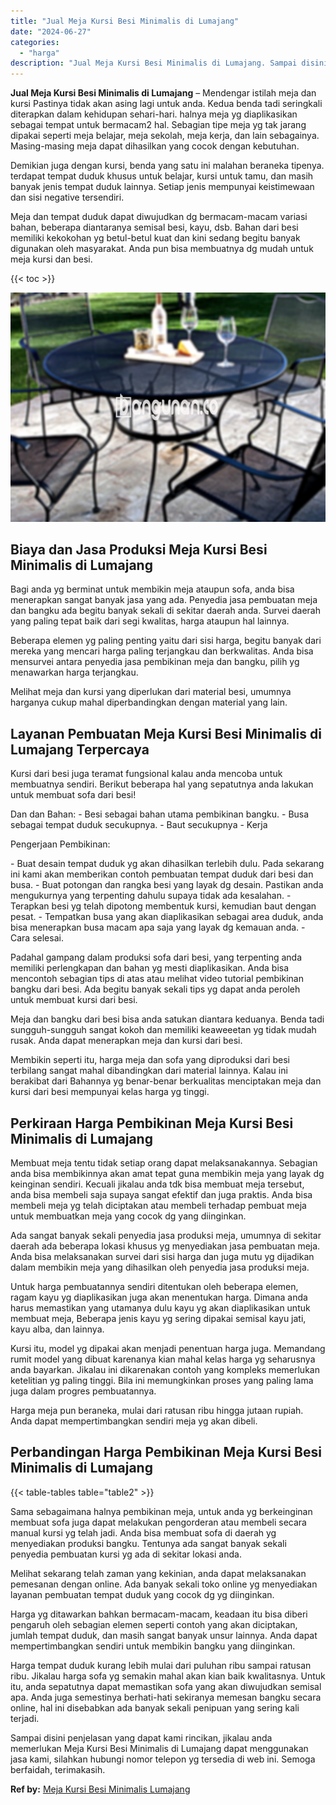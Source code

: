```yaml
---
title: "Jual Meja Kursi Besi Minimalis di Lumajang"
date: "2024-06-27"
categories: 
  - "harga"
description: "Jual Meja Kursi Besi Minimalis di Lumajang. Sampai disini penjelasan yang dapat kami rincikan, jikalau anda memerlukan Meja Kursi Besi Minimalis di Lumajang..."
---
```


**Jual Meja Kursi Besi Minimalis di Lumajang** – Mendengar istilah meja dan kursi Pastinya tidak akan asing lagi untuk anda. Kedua benda tadi seringkali diterapkan dalam kehidupan sehari-hari. halnya meja yg diaplikasikan sebagai tempat untuk bermacam2 hal. Sebagian tipe meja yg tak jarang dipakai seperti meja belajar, meja sekolah, meja kerja, dan lain sebagainya. Masing-masing meja dapat dihasilkan yang cocok dengan kebutuhan.

Demikian juga dengan kursi, benda yang satu ini malahan beraneka tipenya. terdapat tempat duduk khusus untuk belajar, kursi untuk tamu, dan masih banyak jenis tempat duduk lainnya. Setiap jenis mempunyai keistimewaan dan sisi negative tersendiri.

Meja dan tempat duduk dapat diwujudkan dg bermacam-macam variasi bahan, beberapa diantaranya semisal besi, kayu, dsb. Bahan dari besi memiliki kekokohan yg betul-betul kuat dan kini sedang begitu banyak digunakan oleh masyarakat. Anda pun bisa membuatnya dg mudah untuk meja kursi dan besi.

{{< toc >}}

![Jual Meja Kursi Besi Minimalis di Lumajang](/images/jual-meja-besi-murah27.png)

## Biaya dan Jasa Produksi Meja Kursi Besi Minimalis di Lumajang

Bagi anda yg berminat untuk membikin meja ataupun sofa, anda bisa menerapkan sangat banyak jasa yang ada. Penyedia jasa pembuatan meja dan bangku ada begitu banyak sekali di sekitar daerah anda. Survei daerah yang paling tepat baik dari segi kwalitas, harga ataupun hal lainnya.

Beberapa elemen yg paling penting yaitu dari sisi harga, begitu banyak dari mereka yang mencari harga paling terjangkau dan berkwalitas. Anda bisa mensurvei antara penyedia jasa pembikinan meja dan bangku, pilih yg menawarkan harga terjangkau.

Melihat meja dan kursi yang diperlukan dari material besi, umumnya harganya cukup mahal diperbandingkan dengan material yang lain.

## Layanan Pembuatan Meja Kursi Besi Minimalis di Lumajang Terpercaya

Kursi dari besi juga teramat fungsional kalau anda mencoba untuk membuatnya sendiri. Berikut beberapa hal yang sepatutnya anda lakukan untuk membuat sofa dari besi!

Dan dan Bahan: - Besi sebagai bahan utama pembikinan bangku. - Busa sebagai tempat duduk secukupnya. - Baut secukupnya - Kerja

Pengerjaan Pembikinan:

\- Buat desain tempat duduk yg akan dihasilkan terlebih dulu. Pada sekarang ini kami akan memberikan contoh pembuatan tempat duduk dari besi dan busa. - Buat potongan dan rangka besi yang layak dg desain. Pastikan anda mengukurnya yang terpenting dahulu supaya tidak ada kesalahan. - Terapkan besi yg telah dipotong membentuk kursi, kemudian baut dengan pesat. - Tempatkan busa yang akan diaplikasikan sebagai area duduk, anda bisa menerapkan busa macam apa saja yang layak dg kemauan anda. - Cara selesai.

Padahal gampang dalam produksi sofa dari besi, yang terpenting anda memiliki perlengkapan dan bahan yg mesti diaplikasikan. Anda bisa mencontoh sebagian tips di atas atau melihat video tutorial pembikinan bangku dari besi. Ada begitu banyak sekali tips yg dapat anda peroleh untuk membuat kursi dari besi.

Meja dan bangku dari besi bisa anda satukan diantara keduanya. Benda tadi sungguh-sungguh sangat kokoh dan memiliki keaweeetan yg tidak mudah rusak. Anda dapat menerapkan meja dan kursi dari besi.

Membikin seperti itu, harga meja dan sofa yang diproduksi dari besi terbilang sangat mahal dibandingkan dari material lainnya. Kalau ini berakibat dari Bahannya yg benar-benar berkualitas menciptakan meja dan kursi dari besi mempunyai kelas harga yg tinggi.

## Perkiraan Harga Pembikinan Meja Kursi Besi Minimalis di Lumajang

Membuat meja tentu tidak setiap orang dapat melaksanakannya. Sebagian anda bisa membikinnya akan amat tepat guna membikin meja yang layak dg keinginan sendiri. Kecuali jikalau anda tdk bisa membuat meja tersebut, anda bisa membeli saja supaya sangat efektif dan juga praktis. Anda bisa membeli meja yg telah diciptakan atau membeli terhadap pembuat meja untuk membuatkan meja yang cocok dg yang diinginkan.

Ada sangat banyak sekali penyedia jasa produksi meja, umumnya di sekitar daerah ada beberapa lokasi khusus yg menyediakan jasa pembuatan meja. Anda bisa melaksanakan survei dari sisi harga dan juga mutu yg dijadikan dalam membikin meja yang dihasilkan oleh penyedia jasa produksi meja.

Untuk harga pembuatannya sendiri ditentukan oleh beberapa elemen, ragam kayu yg diaplikasikan juga akan menentukan harga. Dimana anda harus memastikan yang utamanya dulu kayu yg akan diaplikasikan untuk membuat meja, Beberapa jenis kayu yg sering dipakai semisal kayu jati, kayu alba, dan lainnya.

Kursi itu, model yg dipakai akan menjadi penentuan harga juga. Memandang rumit model yang dibuat karenanya kian mahal kelas harga yg seharusnya anda bayarkan. Jikalau ini dikarenakan contoh yang kompleks memerlukan ketelitian yg paling tinggi. Bila ini memungkinkan proses yang paling lama juga dalam progres pembuatannya.

Harga meja pun beraneka, mulai dari ratusan ribu hingga jutaan rupiah. Anda dapat mempertimbangkan sendiri meja yg akan dibeli.

## Perbandingan Harga Pembikinan Meja Kursi Besi Minimalis di Lumajang

{{< table-tables table="table2" >}}

Sama sebagaimana halnya pembikinan meja, untuk anda yg berkeinginan membuat sofa juga dapat melakukan pengorderan atau membeli secara manual kursi yg telah jadi. Anda bisa membuat sofa di daerah yg menyediakan produksi bangku. Tentunya ada sangat banyak sekali penyedia pembuatan kursi yg ada di sekitar lokasi anda.

Melihat sekarang telah zaman yang kekinian, anda dapat melaksanakan pemesanan dengan online. Ada banyak sekali toko online yg menyediakan layanan pembuatan tempat duduk yang cocok dg yg diinginkan.

Harga yg ditawarkan bahkan bermacam-macam, keadaan itu bisa diberi pengaruh oleh sebagian elemen seperti contoh yang akan diciptakan, jumlah tempat duduk, dan masih sangat banyak unsur lainnya. Anda dapat mempertimbangkan sendiri untuk membikin bangku yang diinginkan.

Harga tempat duduk kurang lebih mulai dari puluhan ribu sampai ratusan ribu. Jikalau harga sofa yg semakin mahal akan kian baik kwalitasnya. Untuk itu, anda sepatutnya dapat memastikan sofa yang akan diwujudkan semisal apa. Anda juga semestinya berhati-hati sekiranya memesan bangku secara online, hal ini disebabkan ada banyak sekali penipuan yang sering kali terjadi.

Sampai disini penjelasan yang dapat kami rincikan, jikalau anda memerlukan Meja Kursi Besi Minimalis di Lumajang dapat menggunakan jasa kami, silahkan hubungi nomor telepon yg tersedia di web ini. Semoga berfaidah, terimakasih.

**Ref by:** [Meja Kursi Besi Minimalis Lumajang](https://id.wikipedia.org/wiki/Meja)
